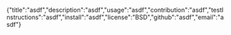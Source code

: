{"title":"asdf","description":"asdf","usage":"asdf","contribution":"asdf","testInstructions":"asdf","install":"asdf","license":"BSD","github":"asdf","email":"asdf"}